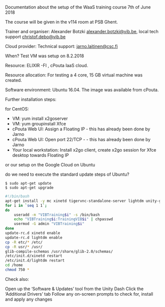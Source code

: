 Documentation about the setup of the WaaS training course 7th of June 2018

The course will be given in the v114 room at PSB Ghent.

Trainer and organiser: 
Alexander Botzki alexander.botzki@vib.be, 
local tech support christof.debo@vib.be

Cloud provider:  Technical support: jarno.laitinen@csc.fi 

When?
Test VM was setup on 8.2.2018

Resource:  ELIXIR -FI , cPouta IaaS cloud.

Resource allocation:
For testing a 4 core, 15 GB virtual machine was created.

Software environment: 
Ubuntu 16.04. The image was available from cPouta. 

Further installation steps:

for CentOS:
- VM: yum install x2goserver
- VM: yum groupinstall Xfce
- cPouta Web UI: Assign a Floating IP - this has already been done by Jarno
- cPouta Web UI: Open port 22/TCP - - this has already been done by Jarno
- Your local workstation: Install x2go client, create x2go session for Xfce desktop towards Floating IP

or our setup on the Google Cloud on Ubuntu


do we need to execute the standard update steps of Ubuntu?
```
$ sudo apt-get update
$ sudo apt-get upgrade
```


```bash
#!/bin/bash
apt-get install -y mc xinetd tigervnc-standalone-server lightdm unity-greeter ubuntu-desktop
for i in `seq 1 1`;
do
    useradd -m "VIBTraining$i" -s /bin/bash
    echo "VIBTraining$i:TrainingVIB$i" | chpasswd
    usermod -G admin "VIBTraining$i"
done
update-rc.d xinetd enable
update-rc.d lightdm enable
cp -R etc/* /etc/
cp -R usr/* /usr/
glib-compile-schemas /usr/share/glib-2.0/schemas/
/etc/init.d/xinetd restart
/etc/init.d/lightdm restart
cd /home
chmod 750 *
``` 

Check also:

Open up the ‘Software & Updates’ tool from the Unity Dash
Click the ‘Additional Drivers’ tab
Follow any on-screen prompts to check for, install and apply any changes 
